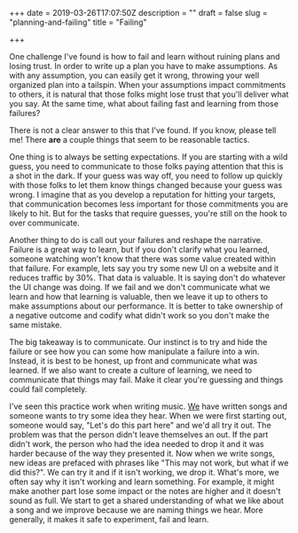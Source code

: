 +++
date = 2019-03-26T17:07:50Z
description = ""
draft = false
slug = "planning-and-failing"
title = "Failing"

+++


One challenge I've found is how to fail and learn without ruining plans and losing trust. In order to write up a plan you have to make assumptions. As with any assumption, you can easily get it wrong, throwing your well organized plan into a tailspin. When your assumptions impact commitments to others, it is natural that those folks might lose trust that you'll deliver what you say. At the same time, what about failing fast and learning from those failures?

There is not a clear answer to this that I've found. If you know, please tell me! There **are** a couple things that seem to be reasonable tactics.

One thing is to always be setting expectations. If you are starting with a wild guess, you need to communicate to those folks paying attention that this is a shot in the dark. If your guess was way off, you need to follow up quickly with those folks to let them know things changed because your guess was wrong. I imagine that as you develop a reputation for hitting your targets, that communication becomes less important for those commitments you are likely to hit. But for the tasks that require guesses, you're still on the hook to over communicate.

Another thing to do is call out your failures and reshape the narrative. Failure is a great way to learn, but if you don't clarify what you learned, someone watching won't know that there was some value created within that failure. For example, lets say you try some new UI on a website and it reduces traffic by 30%. That data is valuable. It is saying don't do whatever the UI change was doing. If we fail and we don't communicate what we learn and how that learning is valuable, then we leave it up to others to make assumptions about our performance. It is better to take ownership of a negative outcome and codify what didn't work so you don't make the same mistake.

The big takeaway is to communicate. Our instinct is to try and hide the failure or see how you can some how manipulate a failure into a win. Instead, it is best to be honest, up front and communicate what was learned. If we also want to create a culture of learning, we need to communicate that things may fail. Make it clear you're guessing and things could fail completely.

I've seen this practice work when writing music. [We](https://umemusic.com) have written songs and someone wants to try some idea they hear. When we were first starting out, someone would say, "Let's do this part here" and we'd all try it out. The problem was that the person didn't leave themselves an out. If the part didn't work, the person who had the idea needed to drop it and it was harder because of the way they presented it. Now when we write songs, new ideas are prefaced with phrases like "This may not work, but what if we did this?". We can try it and if it isn't working, we drop it. What's more, we often say why it isn't working and learn something. For example, it might make another part lose some impact or the notes are higher and it doesn't sound as full. We start to get a shared understanding of what we like about a song and we improve because we are naming things we hear. More generally, it makes it safe to experiment, fail and learn.
